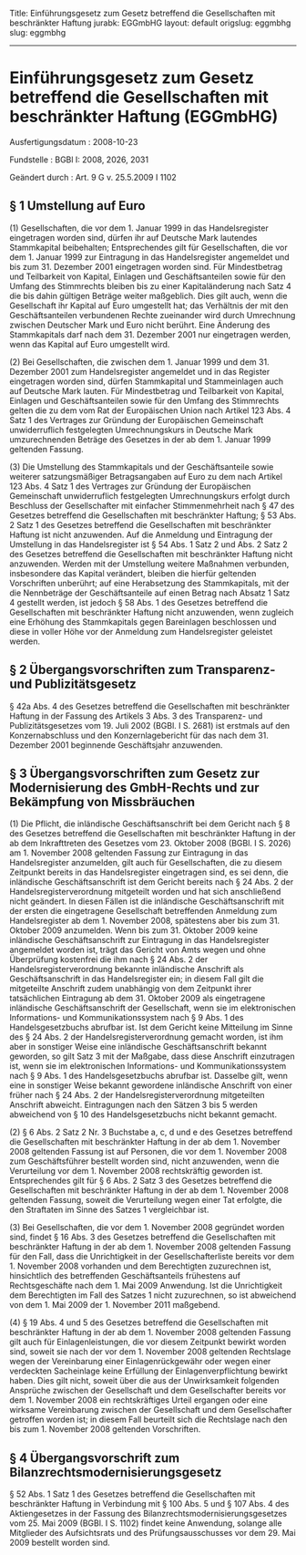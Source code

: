 Title: Einführungsgesetz zum Gesetz betreffend die Gesellschaften mit beschränkter
  Haftung
jurabk: EGGmbHG
layout: default
origslug: eggmbhg
slug: eggmbhg

---

# Einführungsgesetz zum Gesetz betreffend die Gesellschaften mit beschränkter Haftung (EGGmbHG)

Ausfertigungsdatum
:   2008-10-23

Fundstelle
:   BGBl I: 2008, 2026, 2031

Geändert durch
:   Art. 9 G v. 25.5.2009 I 1102


## § 1 Umstellung auf Euro

(1) Gesellschaften, die vor dem 1. Januar 1999 in das Handelsregister
eingetragen worden sind, dürfen ihr auf Deutsche Mark lautendes
Stammkapital beibehalten; Entsprechendes gilt für Gesellschaften, die
vor dem 1. Januar 1999 zur Eintragung in das Handelsregister
angemeldet und bis zum 31. Dezember 2001 eingetragen worden sind. Für
Mindestbetrag und Teilbarkeit von Kapital, Einlagen und
Geschäftsanteilen sowie für den Umfang des Stimmrechts bleiben bis zu
einer Kapitaländerung nach Satz 4 die bis dahin gültigen Beträge
weiter maßgeblich. Dies gilt auch, wenn die Gesellschaft ihr Kapital
auf Euro umgestellt hat; das Verhältnis der mit den Geschäftsanteilen
verbundenen Rechte zueinander wird durch Umrechnung zwischen Deutscher
Mark und Euro nicht berührt. Eine Änderung des Stammkapitals darf nach
dem 31. Dezember 2001 nur eingetragen werden, wenn das Kapital auf
Euro umgestellt wird.

(2) Bei Gesellschaften, die zwischen dem 1. Januar 1999 und dem 31.
Dezember 2001 zum Handelsregister angemeldet und in das Register
eingetragen worden sind, dürfen Stammkapital und Stammeinlagen auch
auf Deutsche Mark lauten. Für Mindestbetrag und Teilbarkeit von
Kapital, Einlagen und Geschäftsanteilen sowie für den Umfang des
Stimmrechts gelten die zu dem vom Rat der Europäischen Union nach
Artikel 123 Abs. 4 Satz 1 des Vertrages zur Gründung der Europäischen
Gemeinschaft unwiderruflich festgelegten Umrechnungskurs in Deutsche
Mark umzurechnenden Beträge des Gesetzes in der ab dem 1. Januar 1999
geltenden Fassung.

(3) Die Umstellung des Stammkapitals und der Geschäftsanteile sowie
weiterer satzungsmäßiger Betragsangaben auf Euro zu dem nach Artikel
123 Abs. 4 Satz 1 des Vertrages zur Gründung der Europäischen
Gemeinschaft unwiderruflich festgelegten Umrechnungskurs erfolgt durch
Beschluss der Gesellschafter mit einfacher Stimmenmehrheit nach § 47
des Gesetzes betreffend die Gesellschaften mit beschränkter Haftung; §
53 Abs. 2 Satz 1 des Gesetzes betreffend die Gesellschaften mit
beschränkter Haftung ist nicht anzuwenden. Auf die Anmeldung und
Eintragung der Umstellung in das Handelsregister ist § 54 Abs. 1 Satz
2 und Abs. 2 Satz 2 des Gesetzes betreffend die Gesellschaften mit
beschränkter Haftung nicht anzuwenden. Werden mit der Umstellung
weitere Maßnahmen verbunden, insbesondere das Kapital verändert,
bleiben die hierfür geltenden Vorschriften unberührt; auf eine
Herabsetzung des Stammkapitals, mit der die Nennbeträge der
Geschäftsanteile auf einen Betrag nach Absatz 1 Satz 4 gestellt
werden, ist jedoch § 58 Abs. 1 des Gesetzes betreffend die
Gesellschaften mit beschränkter Haftung nicht anzuwenden, wenn
zugleich eine Erhöhung des Stammkapitals gegen Bareinlagen beschlossen
und diese in voller Höhe vor der Anmeldung zum Handelsregister
geleistet werden.


## § 2 Übergangsvorschriften zum Transparenz- und Publizitätsgesetz

§ 42a Abs. 4 des Gesetzes betreffend die Gesellschaften mit
beschränkter Haftung in der Fassung des Artikels 3 Abs. 3 des
Transparenz- und Publizitätsgesetzes vom 19. Juli 2002 (BGBl. I S.
2681) ist erstmals auf den Konzernabschluss und den Konzernlagebericht
für das nach dem 31. Dezember 2001 beginnende Geschäftsjahr
anzuwenden.


## § 3 Übergangsvorschriften zum Gesetz zur Modernisierung des GmbH-Rechts und zur Bekämpfung von Missbräuchen

(1) Die Pflicht, die inländische Geschäftsanschrift bei dem Gericht
nach § 8 des Gesetzes betreffend die Gesellschaften mit beschränkter
Haftung in der ab dem Inkrafttreten des Gesetzes vom 23. Oktober 2008
(BGBl. I S. 2026) am 1. November 2008 geltenden Fassung zur Eintragung
in das Handelsregister anzumelden, gilt auch für Gesellschaften, die
zu diesem Zeitpunkt bereits in das Handelsregister eingetragen sind,
es sei denn, die inländische Geschäftsanschrift ist dem Gericht
bereits nach § 24 Abs. 2 der Handelsregisterverordnung mitgeteilt
worden und hat sich anschließend nicht geändert. In diesen Fällen ist
die inländische Geschäftsanschrift mit der ersten die eingetragene
Gesellschaft betreffenden Anmeldung zum Handelsregister ab dem 1.
November 2008, spätestens aber bis zum 31. Oktober 2009 anzumelden.
Wenn bis zum 31. Oktober 2009 keine inländische Geschäftsanschrift zur
Eintragung in das Handelsregister angemeldet worden ist, trägt das
Gericht von Amts wegen und ohne Überprüfung kostenfrei die ihm nach §
24 Abs. 2 der Handelsregisterverordnung bekannte inländische Anschrift
als Geschäftsanschrift in das Handelsregister ein; in diesem Fall gilt
die mitgeteilte Anschrift zudem unabhängig von dem Zeitpunkt ihrer
tatsächlichen Eintragung ab dem 31. Oktober 2009 als eingetragene
inländische Geschäftsanschrift der Gesellschaft, wenn sie im
elektronischen Informations- und Kommunikationssystem nach § 9 Abs. 1
des Handelsgesetzbuchs abrufbar ist. Ist dem Gericht keine Mitteilung
im Sinne des § 24 Abs. 2 der Handelsregisterverordnung gemacht worden,
ist ihm aber in sonstiger Weise eine inländische Geschäftsanschrift
bekannt geworden, so gilt Satz 3 mit der Maßgabe, dass diese Anschrift
einzutragen ist, wenn sie im elektronischen Informations- und
Kommunikationssystem nach § 9 Abs. 1 des Handelsgesetzbuchs abrufbar
ist. Dasselbe gilt, wenn eine in sonstiger Weise bekannt gewordene
inländische Anschrift von einer früher nach § 24 Abs. 2 der
Handelsregisterverordnung mitgeteilten Anschrift abweicht.
Eintragungen nach den Sätzen 3 bis 5 werden abweichend von § 10 des
Handelsgesetzbuchs nicht bekannt gemacht.

(2) § 6 Abs. 2 Satz 2 Nr. 3 Buchstabe a, c, d und e des Gesetzes
betreffend die Gesellschaften mit beschränkter Haftung in der ab dem
1\. November 2008 geltenden Fassung ist auf Personen, die vor dem 1.
November 2008 zum Geschäftsführer bestellt worden sind, nicht
anzuwenden, wenn die Verurteilung vor dem 1. November 2008
rechtskräftig geworden ist. Entsprechendes gilt für § 6 Abs. 2 Satz 3
des Gesetzes betreffend die Gesellschaften mit beschränkter Haftung in
der ab dem 1. November 2008 geltenden Fassung, soweit die Verurteilung
wegen einer Tat erfolgte, die den Straftaten im Sinne des Satzes 1
vergleichbar ist.

(3) Bei Gesellschaften, die vor dem 1. November 2008 gegründet worden
sind, findet § 16 Abs. 3 des Gesetzes betreffend die Gesellschaften
mit beschränkter Haftung in der ab dem 1. November 2008 geltenden
Fassung für den Fall, dass die Unrichtigkeit in der
Gesellschafterliste bereits vor dem 1. November 2008 vorhanden und dem
Berechtigten zuzurechnen ist, hinsichtlich des betreffenden
Geschäftsanteils frühestens auf Rechtsgeschäfte nach dem 1. Mai 2009
Anwendung. Ist die Unrichtigkeit dem Berechtigten im Fall des Satzes 1
nicht zuzurechnen, so ist abweichend von dem 1. Mai 2009 der 1.
November 2011 maßgebend.

(4) § 19 Abs. 4 und 5 des Gesetzes betreffend die Gesellschaften mit
beschränkter Haftung in der ab dem 1. November 2008 geltenden Fassung
gilt auch für Einlagenleistungen, die vor diesem Zeitpunkt bewirkt
worden sind, soweit sie nach der vor dem 1. November 2008 geltenden
Rechtslage wegen der Vereinbarung einer Einlagenrückgewähr oder wegen
einer verdeckten Sacheinlage keine Erfüllung der Einlagenverpflichtung
bewirkt haben. Dies gilt nicht, soweit über die aus der Unwirksamkeit
folgenden Ansprüche zwischen der Gesellschaft und dem Gesellschafter
bereits vor dem 1. November 2008 ein rechtskräftiges Urteil ergangen
oder eine wirksame Vereinbarung zwischen der Gesellschaft und dem
Gesellschafter getroffen worden ist; in diesem Fall beurteilt sich die
Rechtslage nach den bis zum 1. November 2008 geltenden Vorschriften.


## § 4 Übergangsvorschrift zum Bilanzrechtsmodernisierungsgesetz

§ 52 Abs. 1 Satz 1 des Gesetzes betreffend die Gesellschaften mit
beschränkter Haftung in Verbindung mit § 100 Abs. 5 und § 107 Abs. 4
des Aktiengesetzes in der Fassung des
Bilanzrechtsmodernisierungsgesetzes vom 25. Mai 2009 (BGBl. I S. 1102)
findet keine Anwendung, solange alle Mitglieder des Aufsichtsrats und
des Prüfungsausschusses vor dem 29. Mai 2009 bestellt worden sind.

